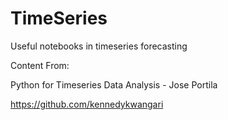 # TimeSeries
Useful notebooks in timeseries forecasting


Content From:

Python for Timeseries Data Analysis - Jose Portila

https://github.com/kennedykwangari
